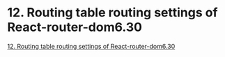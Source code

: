 # 12. Routing table routing settings of React-router-dom6.30
[12. Routing table routing settings of React-router-dom6.30](https://aiwithcloud.com/2022/09/15/12-_routing_table_routing_settings_of_react_router_dom6-30/)
